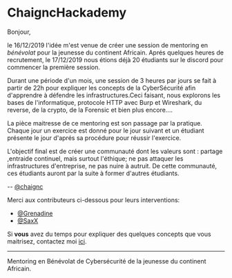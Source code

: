 # ChaigncHackademy

Bonjour,

le 16/12/2019 l'idée m'est venue de créer une session de mentoring en *bénévolat* pour la jeunesse du continent Africain.
Aprés quelques heures de recrutement, le 17/12/2019 nous étions déjà 20 étudiants sur le discord pour commencer la première session.

Durant une période d'un mois, une session de 3 heures par jours se fait à partir de 22h pour expliquer les concepts de la CyberSécurité afin d'apprendre à défendre les infrastructures.Ceci faisant, nous explorons les bases de l'informatique, protocole HTTP avec Burp et Wireshark, du reverse, de la crypto, de la Forensic et bien plus encore....

La pièce maitresse de ce mentoring est son passage par la pratique. Chaque jour un exercice est donné pour le jour suivant et un étudiant présente le jour d'aprés sa procédure pour réussir l'exercice.

L'objectif final est de créer une communauté dont les valeurs sont : partage ,entraide continuel, mais surtout l'éthique; ne pas attaquer les infrastructures d'entreprise, ne pas nuire à autruit. De cette communauté, ces étudiants auront par la suite à former d'autres étudiants.

-- [@chaignc][@chaignc]

Merci aux contributeurs ci-dessous pour leurs interventions:
* [@Grenadine][@Grenadine]
* [@SaxX][@SaxX]

Si **vous** avez du temps pour expliquer des quelques concepts que vous maitrisez, contactez moi [ici][@chaignc].

---
Mentoring en Bénévolat de Cybersécurité de la jeunesse du continent Africain.

[@chaignc]:https://twitter.com/chaignc
[hexpresso]:https://hexpresso.github.io
[@Grenadine]:https://twitter.com/Greynardine
[@SaxX]:https://twitter.com/_saxx_
